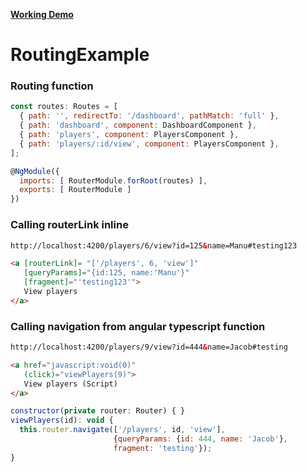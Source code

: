 [**Working Demo**](https://stackblitz.com/edit/github-routing-example)

# RoutingExample


### Routing function
```javascript
const routes: Routes = [
  { path: '', redirectTo: '/dashboard', pathMatch: 'full' },
  { path: 'dashboard', component: DashboardComponent },
  { path: 'players', component: PlayersComponent },
  { path: 'players/:id/view', component: PlayersComponent },
];

@NgModule({
  imports: [ RouterModule.forRoot(routes) ],
  exports: [ RouterModule ]
})
```

### Calling routerLink inline
```html
http://localhost:4200/players/6/view?id=125&name=Manu#testing123
```
```html
<a [routerLink]= "['/players', 6, 'view']" 
   [queryParams]="{id:125, name:'Manu'}" 
   [fragment]="'testing123'">
   View players
</a>
```

### Calling navigation from angular typescript function
```html
http://localhost:4200/players/9/view?id=444&name=Jacob#testing
```
```html
<a href="javascript:void(0)" 
   (click)="viewPlayers(9)">
   View players (Script)
</a>
```
```javascript
constructor(private router: Router) { }
viewPlayers(id): void {
  this.router.navigate(['/players', id, 'view'], 
                       {queryParams: {id: 444, name: 'Jacob'}, 
                       fragment: 'testing'});
}
```
